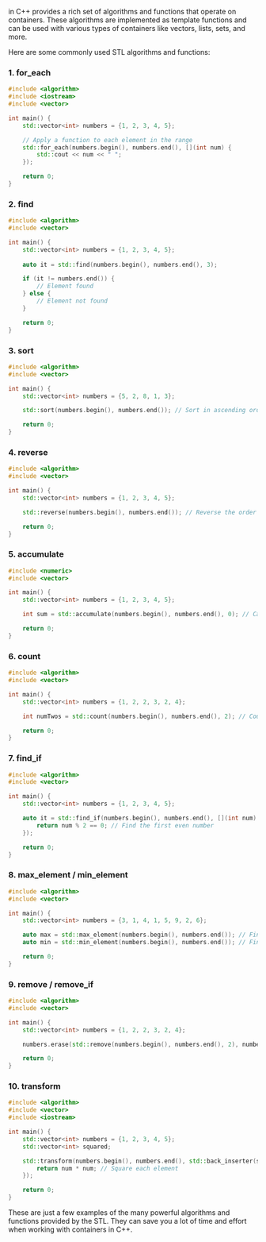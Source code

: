  in C++ provides a rich set of algorithms and functions that operate on containers. These algorithms are implemented as template functions and can be used with various types of containers like vectors, lists, sets, and more.

Here are some commonly used STL algorithms and functions:

### 1. **for_each**

```cpp
#include <algorithm>
#include <iostream>
#include <vector>

int main() {
    std::vector<int> numbers = {1, 2, 3, 4, 5};

    // Apply a function to each element in the range
    std::for_each(numbers.begin(), numbers.end(), [](int num) {
        std::cout << num << " ";
    });

    return 0;
}
```

### 2. **find**

```cpp
#include <algorithm>
#include <vector>

int main() {
    std::vector<int> numbers = {1, 2, 3, 4, 5};
    
    auto it = std::find(numbers.begin(), numbers.end(), 3);

    if (it != numbers.end()) {
        // Element found
    } else {
        // Element not found
    }

    return 0;
}
```

### 3. **sort**

```cpp
#include <algorithm>
#include <vector>

int main() {
    std::vector<int> numbers = {5, 2, 8, 1, 3};

    std::sort(numbers.begin(), numbers.end()); // Sort in ascending order

    return 0;
}
```

### 4. **reverse**

```cpp
#include <algorithm>
#include <vector>

int main() {
    std::vector<int> numbers = {1, 2, 3, 4, 5};

    std::reverse(numbers.begin(), numbers.end()); // Reverse the order of elements

    return 0;
}
```

### 5. **accumulate**

```cpp
#include <numeric>
#include <vector>

int main() {
    std::vector<int> numbers = {1, 2, 3, 4, 5};

    int sum = std::accumulate(numbers.begin(), numbers.end(), 0); // Calculate the sum

    return 0;
}
```

### 6. **count**

```cpp
#include <algorithm>
#include <vector>

int main() {
    std::vector<int> numbers = {1, 2, 2, 3, 2, 4};

    int numTwos = std::count(numbers.begin(), numbers.end(), 2); // Count occurrences of 2

    return 0;
}
```

### 7. **find_if**

```cpp
#include <algorithm>
#include <vector>

int main() {
    std::vector<int> numbers = {1, 2, 3, 4, 5};

    auto it = std::find_if(numbers.begin(), numbers.end(), [](int num) {
        return num % 2 == 0; // Find the first even number
    });

    return 0;
}
```

### 8. **max_element / min_element**

```cpp
#include <algorithm>
#include <vector>

int main() {
    std::vector<int> numbers = {3, 1, 4, 1, 5, 9, 2, 6};

    auto max = std::max_element(numbers.begin(), numbers.end()); // Find the maximum element
    auto min = std::min_element(numbers.begin(), numbers.end()); // Find the minimum element

    return 0;
}
```

### 9. **remove / remove_if**

```cpp
#include <algorithm>
#include <vector>

int main() {
    std::vector<int> numbers = {1, 2, 2, 3, 2, 4};

    numbers.erase(std::remove(numbers.begin(), numbers.end(), 2), numbers.end()); // Remove all occurrences of 2

    return 0;
}
```

### 10. **transform**

```cpp
#include <algorithm>
#include <vector>
#include <iostream>

int main() {
    std::vector<int> numbers = {1, 2, 3, 4, 5};
    std::vector<int> squared;

    std::transform(numbers.begin(), numbers.end(), std::back_inserter(squared), [](int num) {
        return num * num; // Square each element
    });

    return 0;
}
```

These are just a few examples of the many powerful algorithms and functions provided by the STL. They can save you a lot of time and effort when working with containers in C++.